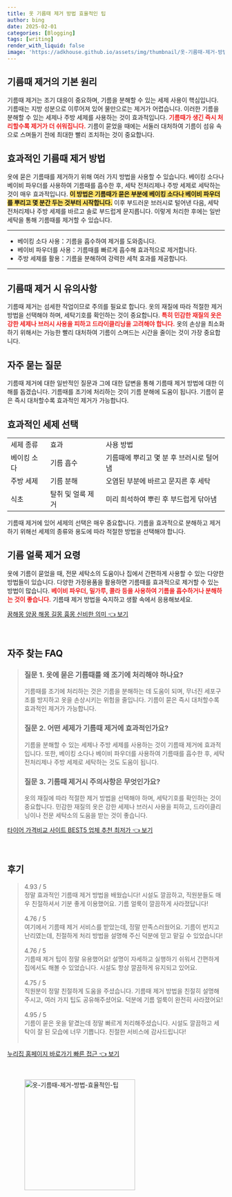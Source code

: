 ```yaml
---
title: 옷 기름때 제거 방법 효율적인 팁
author: bing
date: 2025-02-01
categories: [Blogging]
tags: [writing]
render_with_liquid: false
image: 'https://adkhouse.github.io/assets/img/thumbnail/옷-기름때-제거-방법-효율적인-팁.webp'
---
```



<h2 id='기름때 제거의 기본 원리'>기름때 제거의 기본 원리</h2>

<p>기름때 제거는 조기 대응이 중요하며, 기름을 분해할 수 있는 세제 사용이 핵심입니다. 기름때는 지방 성분으로 이루어져 있어 물만으로는 제거가 어렵습니다. 이러한 기름을 분해할 수 있는 세제나 주방 세제를 사용하는 것이 효과적입니다. <b><span style="color: #ee2323;">기름때가 생긴 즉시 처리할수록 제거가 더 쉬워집니다.</span></b> 기름이 묻었을 때에는 서둘러 대처하여 기름이 섬유 속으로 스며들기 전에 최대한 빨리 조치하는 것이 중요합니다.</p>

<h2 id='효과적인 기름때 제거 방법'>효과적인 기름때 제거 방법</h2>

<p>옷에 묻은 기름때를 제거하기 위해 여러 가지 방법을 사용할 수 있습니다. 베이킹 소다나 베이비 파우더를 사용하여 기름때를 흡수한 후, 세탁 전처리제나 주방 세제로 세탁하는 것이 매우 효과적입니다. <b><span style="background-color: #ffe066;">이 방법은 기름때가 묻은 부분에 베이킹 소다나 베이비 파우더를 뿌리고 몇 분간 두는 것부터 시작합니다.</span></b> 이후 부드러운 브러시로 털어낸 다음, 세탁 전처리제나 주방 세제를 바르고 솔로 부드럽게 문지릅니다. 이렇게 처리한 후에는 일반 세탁을 통해 기름때를 제거할 수 있습니다.</p>

<hr />

<ul>
    <li>베이킹 소다 사용：기름을 흡수하여 제거를 도와줍니다.</li>
    <li>베이비 파우더를 사용：기름때를 빠르게 흡수해 효과적으로 제거합니다.</li>
    <li>주방 세제를 활용：기름을 분해하여 강력한 세척 효과를 제공합니다.</li>
</ul>

<hr />

<h2 id='기름때 제거시 유의사항'>기름때 제거 시 유의사항</h2>

<p>기름때 제거는 섬세한 작업이므로 주의를 필요로 합니다. 옷의 재질에 따라 적절한 제거 방법을 선택해야 하며, 세탁기호를 확인하는 것이 중요합니다. <b><span style="color: #ee2323;">특히 민감한 재질의 옷은 강한 세제나 브러시 사용을 피하고 드라이클리닝을 고려해야 합니다.</span></b> 옷의 손상을 최소화하기 위해서는 가능한 빨리 대처하여 기름이 스며드는 시간을 줄이는 것이 가장 중요합니다.</p>

<h2 id='자주 묻는 질문'>자주 묻는 질문</h2>

<p>기름때 제거에 대한 일반적인 질문과 그에 대한 답변을 통해 기름때 제거 방법에 대한 이해를 돕겠습니다. 기름때를 조기에 처리하는 것이 기름 분해에 도움이 됩니다. 기름이 묻은 즉시 대처할수록 효과적인 제거가 가능합니다.</p>

<h2 id='효과적인 세제 선택'>효과적인 세제 선택</h2>

<table>
    <tr>
        <td>세제 종류</td>
        <td>효과</td>
        <td>사용 방법</td>
    </tr>
    <tr>
        <td>베이킹 소다</td>
        <td>기름 흡수</td>
        <td>기름때에 뿌리고 몇 분 후 브러시로 털어냄</td>
    </tr>
    <tr>
        <td>주방 세제</td>
        <td>기름 분해</td>
        <td>오염된 부분에 바르고 문지른 후 세탁</td>
    </tr>
    <tr>
        <td>식초</td>
        <td>탈취 및 얼룩 제거</td>
        <td>미리 희석하여 뿌린 후 부드럽게 닦아냄</td>
    </tr>
</table>

<p>기름때 제거에 있어 세제의 선택은 매우 중요합니다. 기름을 효과적으로 분해하고 제거하기 위해선 세제의 종류와 용도에 따라 적절한 방법을 선택해야 합니다.</p>

<h2 id='기름얼룩 제거 요령'>기름 얼룩 제거 요령</h2>

<p>옷에 기름이 묻었을 때, 전문 세탁소의 도움이나 집에서 간편하게 사용할 수 있는 다양한 방법들이 있습니다. 다양한 가정용품을 활용하면 기름때를 효과적으로 제거할 수 있는 방법이 많습니다. <b><span style="color: #ee2323;">베이비 파우더, 밀가루, 콜라 등을 사용하여 기름을 흡수하거나 분해하는 것이 좋습니다.</span></b> 기름때 제거 방법을 숙지하고 생활 속에서 응용해보세요.</p>


<p><a class="click-button" title="꿈해몽 양꿈 해몽 길몽 흉몽 신비한 의미" href="https://adkhouse.github.io/posts/%EA%BF%88%ED%95%B4%EB%AA%BD-%EC%96%91%EA%BF%88-%ED%95%B4%EB%AA%BD-%EA%B8%B8%EB%AA%BD-%ED%9D%89%EB%AA%BD-%EC%8B%A0%EB%B9%84%ED%95%9C-%EC%9D%98%EB%AF%B8/" rel="dofollow">꿈해몽 양꿈 해몽 길몽 흉몽 신비한 의미 👈 보기</a></p><br>
<h2 id='자주_찾는_FAQ'>자주 찾는 FAQ</h2>
<div itemscope="" itemtype="https://schema.org/FAQPage"> 
<blockquote> 
<div itemscope="" itemprop="mainEntity" itemtype="https://schema.org/Question"> 
<h3 itemprop="name">질문 1. 옷에 묻은 기름때를 왜 조기에 처리해야 하나요?</h3> 
<div itemscope="" itemprop="acceptedAnswer" itemtype="https://schema.org/Answer"> 
<span itemprop="text"> <p>기름때를 조기에 처리하는 것은 기름을 분해하는 데 도움이 되며, 무너진 세포구조를 방지하고 옷을 손상시키는 위험을 줄입니다. 기름이 묻은 즉시 대처할수록 효과적인 제거가 가능합니다.</p> </span> 
</div> 
</div> 

<div itemscope="" itemprop="mainEntity" itemtype="https://schema.org/Question"> 
<h3 itemprop="name">질문 2. 어떤 세제가 기름때 제거에 효과적인가요?</h3> 
<div itemscope="" itemprop="acceptedAnswer" itemtype="https://schema.org/Answer"> 
<span itemprop="text"> <p>기름을 분해할 수 있는 세제나 주방 세제를 사용하는 것이 기름때 제거에 효과적입니다. 또한, 베이킹 소다나 베이비 파우더를 사용하여 기름때를 흡수한 후, 세탁 전처리제나 주방 세제로 세탁하는 것도 도움이 됩니다.</p> </span> 
</div> 
</div> 

<div itemscope="" itemprop="mainEntity" itemtype="https://schema.org/Question"> 
<h3 itemprop="name">질문 3. 기름때 제거시 주의사항은 무엇인가요?</h3> 
<div itemscope="" itemprop="acceptedAnswer" itemtype="https://schema.org/Answer"> 
<span itemprop="text"> <p>옷의 재질에 따라 적절한 제거 방법을 선택해야 하며, 세탁기호를 확인하는 것이 중요합니다. 민감한 재질의 옷은 강한 세제나 브러시 사용을 피하고, 드라이클리닝이나 전문 세탁소의 도움을 받는 것이 좋습니다.</p> </span> 
</div> 
</div> 

</blockquote> 
</div>
<p><a class="click-button" title="타이어 가격비교 사이트 BEST5 업체 추천 최저가" href="https://adkhouse.github.io/posts/%ED%83%80%EC%9D%B4%EC%96%B4-%EA%B0%80%EA%B2%A9%EB%B9%84%EA%B5%90-%EC%82%AC%EC%9D%B4%ED%8A%B8-BEST5-%EC%97%85%EC%B2%B4-%EC%B6%94%EC%B2%9C-%EC%B5%9C%EC%A0%80%EA%B0%80/" rel="dofollow">타이어 가격비교 사이트 BEST5 업체 추천 최저가 👈 보기</a></p><br>
<h2 id='후기'>후기</h2>
<div itemscope itemtype="https://schema.org/Product">
  <blockquote>
  <div itemprop="review" itemscope itemtype="https://schema.org/Review">
      <div itemprop="reviewRating" itemscope itemtype="https://schema.org/Rating"> <span itemprop="ratingValue">4.93</span> / <span itemprop="bestRating">5</span> </div>
      <span itemprop="reviewBody">정말 효과적인 기름때 제거 방법을 배웠습니다! 시설도 깔끔하고, 직원분들도 매우 친절하셔서 기분 좋게 이용했어요. 기름 얼룩이 깔끔하게 사라졌답니다!</span>
  </div>
  <br>
  <div itemprop="review" itemscope itemtype="https://schema.org/Review">
      <div itemprop="reviewRating" itemscope itemtype="https://schema.org/Rating"> <span itemprop="ratingValue">4.76</span> / <span itemprop="bestRating">5</span> </div>
      <span itemprop="reviewBody">여기에서 기름때 제거 서비스를 받았는데, 정말 만족스러웠어요. 기름이 번지고 난리였는데, 친절하게 처리 방법을 설명해 주신 덕분에 믿고 맡길 수 있었습니다!</span>
  </div>
  <br>
  <div itemprop="review" itemscope itemtype="https://schema.org/Review">
      <div itemprop="reviewRating" itemscope itemtype="https://schema.org/Rating"> <span itemprop="ratingValue">4.76</span> / <span itemprop="bestRating">5</span> </div>
      <span itemprop="reviewBody">기름때 제거 팁이 정말 유용했어요! 설명이 자세하고 실행하기 쉬워서 간편하게 집에서도 해볼 수 있었습니다. 시설도 항상 깔끔하게 유지되고 있어요.</span>
  </div>
  <br>
  <div itemprop="review" itemscope itemtype="https://schema.org/Review">
      <div itemprop="reviewRating" itemscope itemtype="https://schema.org/Rating"> <span itemprop="ratingValue">4.75</span> / <span itemprop="bestRating">5</span> </div>
      <span itemprop="reviewBody">직원분이 정말 친절하게 도움을 주셨습니다. 기름때 제거 방법을 친절히 설명해주시고, 여러 가지 팁도 공유해주셨어요. 덕분에 기름 얼룩이 완전히 사라졌어요!</span>
  </div>
  <br>
  <div itemprop="review" itemscope itemtype="https://schema.org/Review">
      <div itemprop="reviewRating" itemscope itemtype="https://schema.org/Rating"> <span itemprop="ratingValue">4.95</span> / <span itemprop="bestRating">5</span> </div>
      <span itemprop="reviewBody">기름이 묻은 옷을 맡겼는데 정말 빠르게 처리해주셨습니다. 시설도 깔끔하고 세탁이 잘 된 모습에 너무 기쁩니다. 친절한 서비스에 감사드립니다!</span>
  </div>
  <br>
  </blockquote>
</div>
<p><a class="click-button" title="누리집 홈페이지 바로가기 빠른 접근" href="https://adkhouse.github.io/posts/%EB%88%84%EB%A6%AC%EC%A7%91-%ED%99%88%ED%8E%98%EC%9D%B4%EC%A7%80-%EB%B0%94%EB%A1%9C%EA%B0%80%EA%B8%B0-%EB%B9%A0%EB%A5%B8-%EC%A0%91%EA%B7%BC/" rel="dofollow">누리집 홈페이지 바로가기 빠른 접근 👈 보기</a></p><br>
<figure class="image"><img src="https://adkhouse.github.io/assets/img/thumbnail/옷-기름때-제거-방법-효율적인-팁.webp" alt="옷-기름때-제거-방법-효율적인-팁" width="256" height="256"></figure>